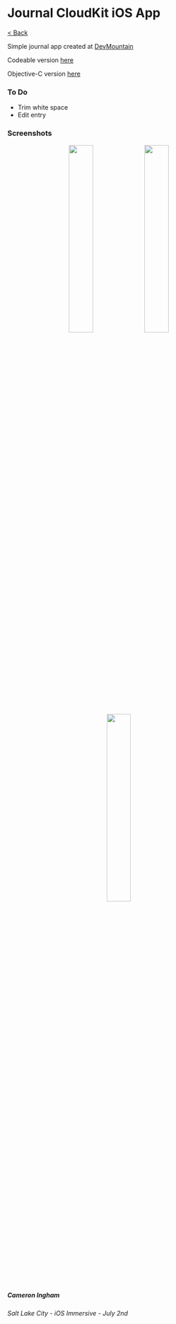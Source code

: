 # Journal CloudKit iOS App

[< Back](https://github.com/Camji55/DevMtn-iOS20/)

Simple journal app created at [DevMountain](https://www.devmountain.com)

Codeable version [here](https://github.com/Camji55/Journal-iOS)

Objective-C version [here](https://github.com/Camji55/Journal-C-iOS)

### To Do
- Trim white space
- Edit entry

### Screenshots
<p align="center">
<img width="33%" src="https://i.imgur.com/iBINZnr.png"/>
<img width="33%" src="https://i.imgur.com/77rhWwA.png"/>
<img width="33%" src="https://i.imgur.com/V9PbUCP.png"/>
</p>

##### Cameron Ingham
###### Salt Lake City - iOS Immersive - July 2nd



